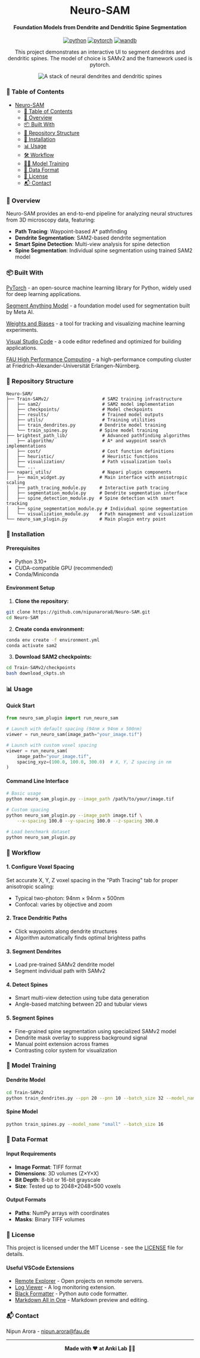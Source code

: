 <div align="center">

# Neuro-SAM 
#### Foundation Models from Dendrite and Dendritic Spine Segmentation

[![python](https://img.shields.io/badge/-Python_3.10-blue?logo=python&logoColor=white)](https://github.com/pre-commit/pre-commit)
[![pytorch](https://img.shields.io/badge/PyTorch_2.0+-ee4c2c?logo=pytorch&logoColor=white)](https://pytorch.org/get-started/locally/)
[![wandb](https://img.shields.io/badge/Weights_&_Biases-FFCC33?logo=WeightsAndBiases&logoColor=black)](https://wandb.ai/site)

This project demonstrates an interactive UI to segment dendrites and dendritic spines.
The model of choice is SAMv2 and the framework used is pytorch.

![A stack of neural dendrites and dendritic spines](./assets/merged_dendrites_spines.gif "Dendrites and Dendritic Spines")

</div>

### 📝  Table of Contents

- [Neuro-SAM](#neuro-sam)
  - [📑 Table of Contents](#--table-of-contents)
  - [🧠 Overview](#-overview)
  - [📦 Built With](#-built-with)
  - [📂 Repository Structure](#-repository-structure)
  - [🚀 Installation](#-installation)
  - [📊 Usage](#-usage)
  - [🛠 Workflow](#-workflow)
  - [🧑‍💻 Model Training](#-model-training)
  - [📁 Data Format](#-data-format)
  - [📄 License](#-license)
  - [📬 Contact](#-contact)


### 🧠 Overview

Neuro-SAM provides an end-to-end pipeline for analyzing neural structures from 3D microscopy data, featuring:

- **Path Tracing**: Waypoint-based A* pathfinding
- **Dendrite Segmentation**: SAM2-based dendrite segmentation
- **Smart Spine Detection**: Multi-view analysis for spine detection
- **Spine Segmentation**: Individual spine segmentation using trained SAM2 model

### 📦 Built With

[PyTorch](https://pytorch.org) - an open-source machine learning library for Python, widely used for deep learning applications.

[Segment Anything Model](https://segment-anything.com) - a foundation model used for segmentation built by Meta AI.

[Weights and Biases](https://wandb.ai/site) - a tool for tracking and visualizing machine learning experiments.

[Visual Studio Code](https://code.visualstudio.com/) - a code editor redefined and optimized for building applications.

[FAU High Performance Computing](https://doc.nhr.fau.de/) - a high-performance computing cluster at Friedrich-Alexander-Universität Erlangen-Nürnberg.

### 📁 Repository Structure

```
Neuro-SAM/
├── Train-SAMv2/                    # SAM2 training infrastructure
│   ├── sam2/                       # SAM2 model implementation
│   ├── checkpoints/                # Model checkpoints
│   ├── results/                    # Trained model outputs
│   ├── utils/                      # Training utilities
│   ├── train_dendrites.py         # Dendrite model training
│   └── train_spines.py            # Spine model training
├── brightest_path_lib/             # Advanced pathfinding algorithms
│   ├── algorithm/                  # A* and waypoint search implementations
│   ├── cost/                       # Cost function definitions
│   ├── heuristic/                  # Heuristic functions
│   ├── visualization/              # Path visualization tools
│   └── ...
├── napari_utils/                   # Napari plugin components
│   ├── main_widget.py             # Main interface with anisotropic scaling
│   ├── path_tracing_module.py     # Interactive path tracing
│   ├── segmentation_module.py     # Dendrite segmentation interface
│   ├── spine_detection_module.py  # Spine detection with smart tracking
│   ├── spine_segmentation_module.py # Individual spine segmentation
│   └── visualization_module.py    # Path management and visualization
└── neuro_sam_plugin.py            # Main plugin entry point
```

### 🚀 Installation

#### Prerequisites

- Python 3.10+
- CUDA-compatible GPU (recommended)
- Conda/Miniconda

#### Environment Setup

1. **Clone the repository:**
```bash
git clone https://github.com/nipunarora8/Neuro-SAM.git
cd Neuro-SAM
```

2. **Create conda environment:**
```bash
conda env create -f environment.yml
conda activate sam2
```

3. **Download SAM2 checkpoints:**
```bash
cd Train-SAMv2/checkpoints
bash download_ckpts.sh
```

### 📊 Usage

#### Quick Start

```python
from neuro_sam_plugin import run_neuro_sam

# Launch with default spacing (94nm x 94nm x 500nm)
viewer = run_neuro_sam(image_path="your_image.tif")

# Launch with custom voxel spacing
viewer = run_neuro_sam(
    image_path="your_image.tif",
    spacing_xyz=(100.0, 100.0, 300.0)  # X, Y, Z spacing in nm
)
```

#### Command Line Interface

```bash
# Basic usage
python neuro_sam_plugin.py --image_path /path/to/your/image.tif

# Custom spacing
python neuro_sam_plugin.py --image_path image.tif \
    --x-spacing 100.0 --y-spacing 100.0 --z-spacing 300.0

# Load benchmark dataset
python neuro_sam_plugin.py
```

### 🔬 Workflow

#### 1. **Configure Voxel Spacing**
Set accurate X, Y, Z voxel spacing in the "Path Tracing" tab for proper anisotropic scaling:
- Typical two-photon: 94nm × 94nm × 500nm
- Confocal: varies by objective and zoom

#### 2. **Trace Dendritic Paths**
- Click waypoints along dendrite structures
- Algorithm automatically finds optimal brightess paths

#### 3. **Segment Dendrites**
- Load pre-trained SAMv2 dendrite model
- Segment individual path with SAMv2

#### 4. **Detect Spines**
- Smart multi-view detection using tube data generation
- Angle-based matching between 2D and tubular views

#### 5. **Segment Spines**
- Fine-grained spine segmentation using specialized SAMv2 model
- Dendrite mask overlay to suppress background signal
- Manual point extension across frames
- Contrasting color system for visualization

### 🔧 Model Training

#### Dendrite Model
```bash
cd Train-SAMv2
python train_dendrites.py --ppn 20 --pnn 10 --batch_size 32 --model_name "small"
```

#### Spine Model  
```bash
python train_spines.py --model_name "small" --batch_size 16
```

### 📁 Data Format

#### Input Requirements
- **Image Format**: TIFF format
- **Dimensions**: 3D volumes (Z×Y×X) 
- **Bit Depth**: 8-bit or 16-bit grayscale
- **Size**: Tested up to 2048×2048×500 voxels

#### Output Formats
- **Paths**: NumPy arrays with coordinates
- **Masks**: Binary TIFF volumes

### 📄 License

This project is licensed under the MIT License - see the [LICENSE](LICENSE) file for details.


#### Useful VSCode Extensions

- [Remote Explorer](https://marketplace.visualstudio.com/items?itemName=ms-vscode.remote-explorer) - Open projects on remote servers.
- [Log Viewer](https://marketplace.visualstudio.com/items?itemName=berublan.vscode-log-viewer) - A log monitoring extension.
- [Black Formatter](https://marketplace.visualstudio.com/items?itemName=ms-python.black-formatter) - Python auto code formatter.
- [Markdown All in One](https://marketplace.visualstudio.com/items?itemName=yzhang.markdown-all-in-one) - Markdown preview and editing.

### 📬  Contact

Nipun Arora - nipun.arora@fau.de

---
<div align="center">
<b>Made with ♥️ at Anki Lab 🧠✨</b>
</div>